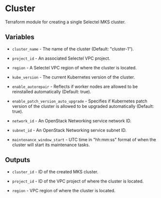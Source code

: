 # Cluster

Terraform module for creating a single Selectel MKS cluster.

## Variables

  * `cluster_name` - The name of the cluster (Default: "cluster-1").

  * `project_id` - An associated Selectel VPC project.

  * `region` - A Selectel VPC region of where the cluster is located.

  * `kube_version` - The current Kubernetes version of the cluster.

  * `enable_autorepair` - Reflects if worker nodes are allowed to be reinstalled automatically (Default: true).

  * `enable_patch_version_auto_upgrade` - Specifies if Kubernetes patch version of the cluster is allowed
  to be upgraded automatically (Default: true).

  * `network_id` - An OpenStack Networking service network ID.

  * `subnet_id` - An OpenStack Networking service subnet ID.

  * `maintenance_window_start` - UTC time in "hh:mm:ss" format of when the cluster will start its maintenance tasks.

## Outputs

  * `cluster_id` - ID of the created MKS cluster.

  * `project_id` - ID of the VPC project of where the cluster is located.

  * `region` - VPC region of where the cluster is located.
